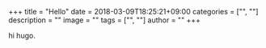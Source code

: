 +++
title = "Hello"
date = 2018-03-09T18:25:21+09:00
categories = ["", ""]
description = ""
image = ""
tags = ["", ""]
author = ""
+++

hi hugo.

